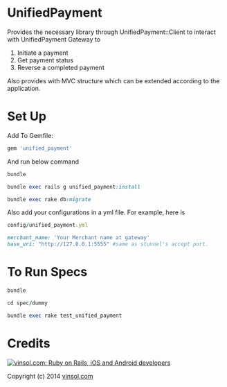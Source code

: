 UnifiedPayment
================

Provides the necessary library through UnifiedPayment::Client to interact with UnifiedPayment Gateway to

1. Initiate a payment
2. Get payment status
3. Reverse a completed payment

Also provides with MVC structure which can be extended according to the application.

Set Up
================

Add To Gemfile:
```ruby
gem 'unified_payment'
```

And run below command
```ruby
bundle

bundle exec rails g unified_payment:install

bundle exec rake db:migrate
```
Also add your configurations in a yml file. For example, here is

```ruby
config/unified_payment.yml
```

```ruby
merchant_name: 'Your Merchant name at gateway'
base_uri: "http://127.0.0.1:5555" #same as stunnel's accept port.
```
To Run Specs
================
```ruby
bundle

cd spec/dummy

bundle exec rake test_unified_payment

```
Credits
================

[![vinsol.com: Ruby on Rails, iOS and Android developers](http://vinsol.com/vin_logo.png "Ruby on Rails, iOS and Android developers")](http://vinsol.com)

Copyright (c) 2014 [vinsol.com](http://vinsol.com "Ruby on Rails, iOS and Android developers")